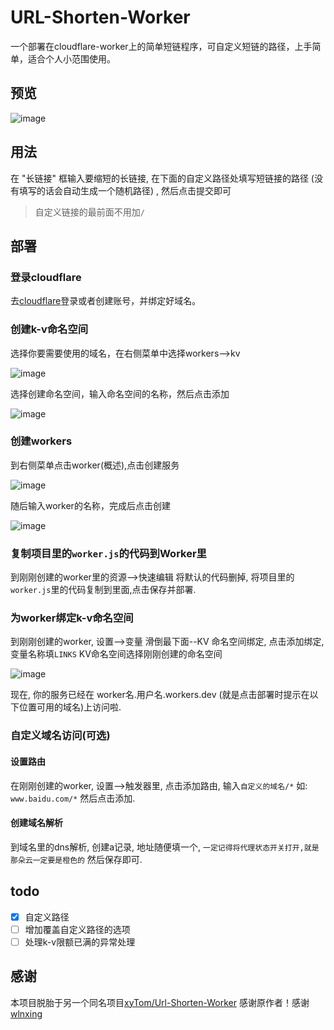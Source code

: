 # URL-Shorten-Worker
一个部署在cloudflare-worker上的简单短链程序，可自定义短链的路径，上手简单，适合个人小范围使用。

## 预览
![image](https://user-images.githubusercontent.com/77608284/154325886-d9b44b56-5b64-4f8e-8b16-59cfbb750f8c.png)

## 用法
在 "长链接" 框输入要缩短的长链接, 在下面的自定义路径处填写短链接的路径 (没有填写的话会自动生成一个随机路径) , 然后点击提交即可

> 自定义链接的最前面不用加`/` 

## 部署
### 登录cloudflare
 去[cloudflare](https://www.cloudflare.com/zh-cn/)登录或者创建账号，并绑定好域名。 
### 创建k-v命名空间
选择你要需要使用的域名，在右侧菜单中选择workers-->kv

![image](https://user-images.githubusercontent.com/77608284/154304938-8968750f-5176-424f-ada5-86caf7481a71.png)  

选择创建命名空间，输入命名空间的名称，然后点击添加

![image](https://user-images.githubusercontent.com/77608284/154305737-7a8cbdb5-04e9-4a1f-ab3e-bb0651b7b898.png)

### 创建workers
到右侧菜单点击worker(概述),点击创建服务

![image](https://user-images.githubusercontent.com/77608284/154308239-848f6584-2842-416b-afbe-1e2a42df43d4.png)

随后输入worker的名称，完成后点击创建

![image](https://user-images.githubusercontent.com/77608284/154308796-47db7527-6317-4ad4-ab10-ec520418f85e.png)

### 复制项目里的`worker.js`的代码到Worker里
到刚刚创建的worker里的资源-->快速编辑 将默认的代码删掉, 将项目里的`worker.js`里的代码复制到里面,点击保存并部署.


### 为worker绑定k-v命名空间

到刚刚创建的worker, 设置-->变量 滑倒最下面--KV 命名空间绑定, 点击添加绑定, 变量名称填`LINKS` KV命名空间选择刚刚创建的命名空间

![image](https://user-images.githubusercontent.com/77608284/154310499-407eca63-3247-42ae-ade1-84add3d42d4a.png)

现在, 你的服务已经在 worker名.用户名.workers.dev (就是点击部署时提示在以下位置可用的域名)上访问啦.


### 自定义域名访问(可选)

#### 设置路由
在刚刚创建的worker, 设置-->触发器里, 点击添加路由, 输入`自定义的域名/*` 如: `www.baidu.com/*` 然后点击添加.

#### 创建域名解析
到域名里的dns解析, 创建a记录, 地址随便填一个, `一定记得将代理状态开关打开,就是那朵云一定要是橙色的` 然后保存即可.

## todo
- [x] 自定义路径
- [ ] 增加覆盖自定义路径的选项
- [ ] 处理k-v限额已满的异常处理

## 感谢
 本项目脱胎于另一个同名项目[xyTom/Url-Shorten-Worker](https://github.com/xyTom/Url-Shorten-Worker) 感谢原作者！感谢[wlnxing](https://github.com/wlnxing/URL-Shorten-Worker)
